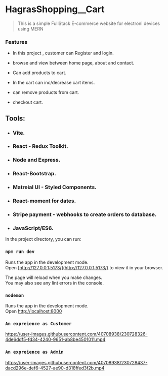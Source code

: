 # HagrasShopping__Cart

> This is a simple FullStack E-commerce website for electroni devices using MERN

### Features

- In this project , customer can Register and login.

- browse and view between home page, about and contact.

- Can add products to cart. 

- In the cart can inc/decrease cart items. 

- can remove products from cart.

- checkout cart.

## Tools:

- ### Vite.

- ### React - Redux Toolkit.

- ### Node and Express.
- ### React-Bootstrap.

- ### Matreial UI - Styled Components.

- ### React-moment for dates.

- ### Stripe payment - webhooks to create orders to database.
- ### JavaScript/ES6.



In the project directory, you can run:

### `npm run dev`

Runs the app in the development mode.\
Open [http://127.0.0.1:5173/](http://127.0.0.1:5173/) to view it in your browser.

The page will reload when you make changes.\
You may also see any lint errors in the console.


### `nodemon`

Runs the app in the development mode.\
Open [http://localhost:8000](http://localhost:8000)




### `An expreience as Customer`

https://user-images.githubusercontent.com/40708938/230728326-4de6ddf5-fd34-4240-9651-ab8be4501011.mp4

### `An expreience as Admin`

https://user-images.githubusercontent.com/40708938/230728437-dacd296e-def6-4527-ae90-d318ffed3f2b.mp4

